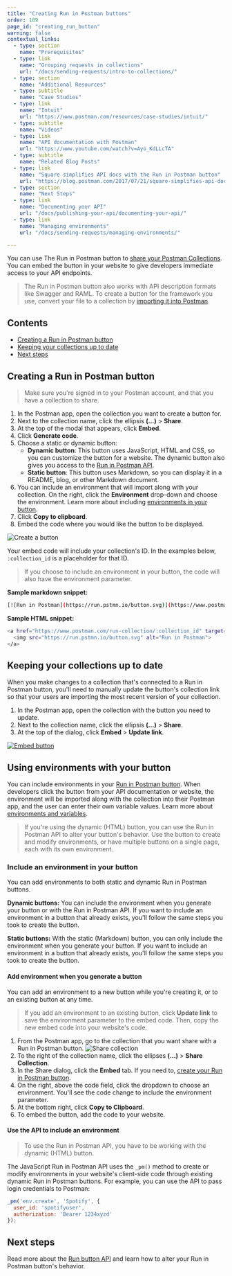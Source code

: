 ```yaml
---
title: "Creating Run in Postman buttons"
order: 109
page_id: "creating_run_button"
warning: false
contextual_links:
  - type: section
    name: "Prerequisites"
  - type: link
    name: "Grouping requests in collections"
    url: "/docs/sending-requests/intro-to-collections/"
  - type: section
    name: "Additional Resources"
  - type: subtitle
    name: "Case Studies"
  - type: link
    name: "Intuit"
    url: "https://www.postman.com/resources/case-studies/intuit/"
  - type: subtitle
    name: "Videos"
  - type: link
    name: "API documentation with Postman"
    url: "https://www.youtube.com/watch?v=Ayo_KdLLcTA"
  - type: subtitle
    name: "Related Blog Posts"
  - type: link
    name: "Square simplifies API docs with the Run in Postman button"
    url: "https://blog.postman.com/2017/07/21/square-simplifies-api-docs-with-the-run-in-postman-button/"
  - type: section
    name: "Next Steps"
  - type: link
    name: "Documenting your API"
    url: "/docs/publishing-your-api/documenting-your-api/"
  - type: link
    name: "Managing environments"
    url: "/docs/sending-requests/managing-environments/"

---
```


You can use The Run in Postman button to [share your Postman Collections](/docs/collaborating-in-postman/sharing/). You can embed the button in your website to give developers immediate access to your API endpoints.

> The Run in Postman button also works with API description formats like Swagger and RAML. To create a button for the framework you use, convert your file to a collection by [importing it into Postman](/docs/getting-started/importing-and-exporting-data/).

## Contents

* [Creating a Run in Postman button](#creating-a-run-in-postman-button)
* [Keeping your collections up to date](#keeping-your-collections-up-to-date)
* [Next steps](#next-steps)

## Creating a Run in Postman button

> Make sure you're signed in to your Postman account, and that you have a collection to share.

1. In the Postman app, open the collection you want to create a button for.
2. Next to the collection name, click the ellipsis **(...)** > **Share**.
3. At the top of the modal that appears, click **Embed**.
4. Click **Generate code**.
5. Choose a static or dynamic button:
   * **Dynamic button**: This button uses JavaScript, HTML and CSS, so you can customize the button for a website. The dynamic button also gives you access to the [Run in Postman API](/docs/publishing-your-api/run-in-postman/run-button-API/).
   * **Static button**: This button uses Markdown, so you can display it in a README, blog, or other Markdown document.
6. You can include an environment that will import along with your collection. On the right, click the **Environment** drop-down and choose the environment. Learn more about including [environments in your button](/docs/publishing-your-api/run-in-postman/creating-run-button/#using-environments-with-your-button).
7. Click **Copy to clipboard**.
8. Embed the code where you would like the button to be displayed.

![Create a button](https://assets.postman.com/postman-docs/Creating+RIP+button+gif.gif)

Your embed code will include your collection's ID. In the examples below, `:collection_id` is a placeholder for that ID.

> If you choose to include an environment in your button, the code will also have the environment parameter.

**Sample markdown snippet:**

```bash
[![Run in Postman](https://run.pstmn.io/button.svg)](https://www.postman.com/run-collection/:collection_id)
```

**Sample HTML snippet:**

```bash
<a href="https://www.postman.com/run-collection/:collection_id" target="_blank">
  <img src="https://run.pstmn.io/button.svg" alt="Run in Postman">
</a>
```

## Keeping your collections up to date

When you make changes to a collection that's connected to a Run in Postman button, you'll need to manually update the button's collection link so that your users are importing the most recent version of your collection.

1. In the Postman app, open the collection with the button you need to update.
2. Next to the collection name, click the ellipsis **(...)** > **Share**.
3. At the top of the dialog, click **Embed** > **Update link**.

[![Embed button](https://assets.postman.com/postman-docs/59020943.png)](https://assets.postman.com/postman-docs/59020943.png)

## Using environments with your button

You can include environments in your [Run in Postman button](/docs/publishing-your-api/run-in-postman/creating-run-button/). When developers click the button from your API documentation or website, the environment will be imported along with the collection into their Postman app, and the user can enter their own variable values. Learn more about [environments and variables](/docs/sending-requests/variables/).

> If you're using the dynamic (HTML) button, you can use the Run in Postman API to alter your button's behavior. Use the button to create and modify environments, or have multiple buttons on a single page, each with its own environment.

### Include an environment in your button

You can add environments to both static and dynamic Run in Postman buttons.

**Dynamic buttons:** You can include the environment when you generate your button or with the Run in Postman API. If you want to include an environment in a button that already exists, you'll follow the same steps you took to create the button.  

**Static buttons:** With the static (Markdown) button, you can only include the environment when you generate your button. If you want to include an environment in a button that already exists, you'll follow the same steps you took to create the button.

#### Add environment when you generate a button

You can add an environment to a new button while you're creating it, or to an existing button at any time.

> If you add an environment to an existing button, click **Update link** to save the environment parameter to the embed code. Then, copy the new embed code into your website's code.

1. From the Postman app, go to the collection that you want share with a Run in Postman button. ![Share collection](https://assets.postman.com/postman-docs/collection-menu-share.png)
2. To the right of the collection name, click the ellipses **(...)** > **Share Collection**.
3. In the Share dialog, click the **Embed** tab. If you need to, [create your Run in Postman button](/docs/publishing-your-api/run-in-postman/creating-run-button/).
4. On the right, above the code field, click the dropdown to choose an environment. You'll see the code change to include the environment parameter.
5. At the bottom right, click **Copy to Clipboard**.
6. To embed the button, add the code to your website.

#### Use the API to include an environment

> To use the Run in Postman API, you have to be working with the dynamic (HTML) button.

The JavaScript Run in Postman API uses the `_pm()` method to create or modify environments in your website's client-side code through existing dynamic Run in Postman buttons. For example, you can use the API to pass login credentials to Postman:

```javascript
_pm('env.create', 'Spotify', {
  user_id: 'spotifyuser',
  authorization: 'Bearer 1234xyzd'
});
```

## Next steps

Read more about the [Run button API](/docs/publishing-your-api/run-in-postman/run-button-API/) and learn how to alter your Run in Postman button's behavior.

